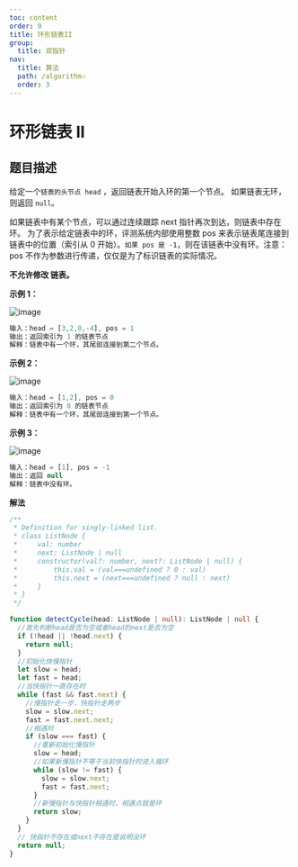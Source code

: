 ```yaml
---
toc: content
order: 9
title: 环形链表II
group:
  title: 双指针
nav:
  title: 算法
  path: /algorithm⑁
  order: 3
---
```


# 环形链表 II

## 题目描述

给定一个`链表的头节点 head` ，返回链表开始入环的第一个节点。 如果链表无环，则返回 `null`。

如果链表中有某个节点，可以通过连续跟踪 next 指针再次到达，则链表中存在环。 为了表示给定链表中的环，评测系统内部使用整数 pos 来表示链表尾连接到链表中的位置（索引从 0 开始）。`如果 pos 是 -1`，则在该链表中没有环。注意：pos 不作为参数进行传递，仅仅是为了标识链表的实际情况。

**不允许修改 链表。**

**示例 1：**

![image](https://assets.leetcode-cn.com/aliyun-lc-upload/uploads/2018/12/07/circularlinkedlist.png)

```ts
输入：head = [3,2,0,-4], pos = 1
输出：返回索引为 1 的链表节点
解释：链表中有一个环，其尾部连接到第二个节点。
```

**示例 2：**

![image](https://assets.leetcode-cn.com/aliyun-lc-upload/uploads/2018/12/07/circularlinkedlist_test2.png)

```ts
输入：head = [1,2], pos = 0
输出：返回索引为 0 的链表节点
解释：链表中有一个环，其尾部连接到第一个节点。
```

**示例 3：**

![image](https://assets.leetcode-cn.com/aliyun-lc-upload/uploads/2018/12/07/circularlinkedlist_test3.png)

```ts
输入：head = [1], pos = -1
输出：返回 null
解释：链表中没有环。
```

**解法**

```ts
/**
 * Definition for singly-linked list.
 * class ListNode {
 *     val: number
 *     next: ListNode | null
 *     constructor(val?: number, next?: ListNode | null) {
 *         this.val = (val===undefined ? 0 : val)
 *         this.next = (next===undefined ? null : next)
 *     }
 * }
 */

function detectCycle(head: ListNode | null): ListNode | null {
  //首先判断head是否为空或者head的next是否为空
  if (!head || !head.next) {
    return null;
  }
  //初始化快慢指针
  let slow = head;
  let fast = head;
  //当快指针一直存在时
  while (fast && fast.next) {
    //慢指针走一步，快指针走两步
    slow = slow.next;
    fast = fast.next.next;
    //相遇时
    if (slow === fast) {
      //重新初始化慢指针
      slow = head;
      //如果新慢指针不等于当前快指针时进入循环
      while (slow != fast) {
        slow = slow.next;
        fast = fast.next;
      }
      //新慢指针与快指针相遇时，相遇点就是环
      return slow;
    }
  }
  // 快指针不存在或next不存在是说明没环
  return null;
}
```
